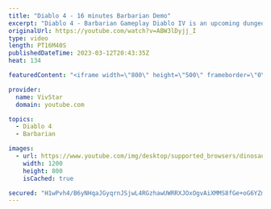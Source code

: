 ```yaml
---
title: "Diablo 4 - 16 minutes Barbarian Demo"
excerpt: "Diablo 4 - Barbarian Gameplay Diablo IV is an upcoming dungeon crawler action role-playing game by Blizzard Entertainment, ..."
originalUrl: https://youtube.com/watch?v=ABW3lDyjj_I
type: video
length: PT16M40S
publishedDateTime: 2023-03-12T20:43:35Z
heat: 134

featuredContent: "<iframe width=\"800\" height=\"500\" frameborder=\"0\" src=\"https://www.youtube.com/embed/ABW3lDyjj_I\" allow=\"accelerometer; autoplay; encrypted-media; gyroscope; picture-in-picture\" allowfullscreen></iframe>"

provider:
  name: VivStar
  domain: youtube.com

topics:
  - Diablo 4
  - Barbarian

images:
  - url: https://www.youtube.com/img/desktop/supported_browsers/dinosaur.png
    width: 1200
    height: 800
    isCached: true

secured: "H1wPvh4/B6yNHqaJGyqrnJSjwL4RGzhawUWRRXJOxOgvAiXMMS8fGe+oG6YZmsX0Fxoe1w4AsuLjzHpBmBUd7exfEviuXShdQPVk5SFYiDgekU3qzfVF5drNuRL6ntDOXG+RFffeqdXffh2aiQ1lgMffaLnZy7CIxcR1pn98tZOCFkXXj1VL7+yIoP5jFFqD3zp0rJnPTCkUC0G3XVQs/JZp/XeXhdTNMk/biQboBez4NWveEQfaY6HLafjDN/+MhlRLJ+oVT/HHJQ6lkSfIRWVzlW8Nt9TzqVBnn3oCm/5JxjnIFSqDGZL9nnLz5QznDBuKdAkunzg0XkgATOmBVLWKW2GjD55Y7sBSDmqv13m3VzjdXHQFi2UF8nVny58ZeP0Smbgx0rQ1e07Hg/DDWm50rG1dYv9Or1opmldW1Is=;ujbm0mml62p0PsrWlN1oPg=="
---
```


